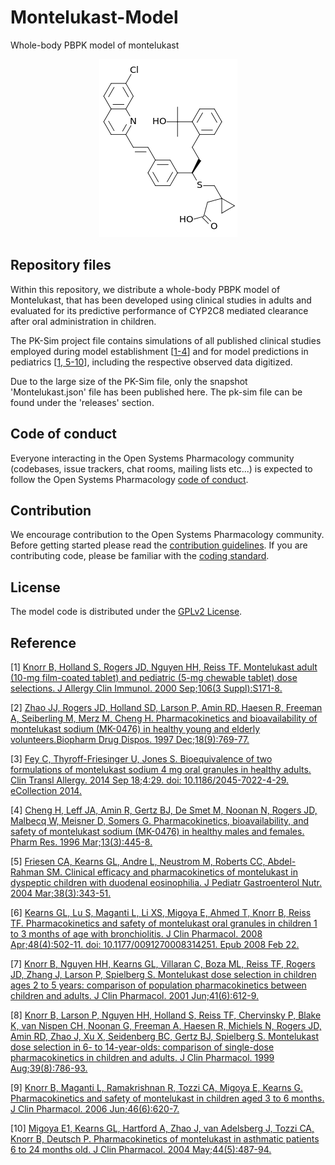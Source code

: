 # Montelukast-Model
Whole-body PBPK model of montelukast

<p align="center">
  <img src="Montelukast.png">
</p>

## Repository files

Within this repository, we distribute a whole-body PBPK model of  Montelukast, that has been developed using clinical studies in adults and evaluated for its predictive performance of CYP2C8 mediated clearance after oral administration in children. 

The PK-Sim project file contains simulations of all published clinical studies employed during model establishment [[1-4](#reference)] and for model predictions in pediatrics [[1, 5-10](#reference)], including the respective observed data digitized.

Due to the large size of the PK-Sim file, only the snapshot 'Montelukast.json' file has been published here. The pk-sim file can be found under the 'releases' section.

## Code of conduct

Everyone interacting in the Open Systems Pharmacology community  (codebases, issue trackers, chat rooms, mailing lists etc...) is  expected to follow the Open Systems Pharmacology [code of conduct](https://github.com/Open-Systems-Pharmacology/Suite/blob/master/CODE_OF_CONDUCT.md#contributor-covenant-code-of-conduct).

## Contribution

We encourage contribution to the Open Systems Pharmacology community. Before getting started please read the [contribution guidelines](https://github.com/Open-Systems-Pharmacology/Suite/blob/master/CONTRIBUTING.md#ways-to-contribute). If you are contributing code, please be familiar with the [coding standard](https://github.com/Open-Systems-Pharmacology/Suite/blob/master/CODING_STANDARDS.md#visual-studio-settings).

## License

The model code is distributed under the [GPLv2 License](https://github.com/Open-Systems-Pharmacology/Suite/blob/develop/LICENSE).

## Reference

[1] [Knorr B, Holland S, Rogers JD, Nguyen HH, Reiss TF. Montelukast adult (10-mg film-coated tablet) and pediatric (5-mg chewable tablet) dose selections. J Allergy Clin Immunol. 2000 Sep;106(3 Suppl):S171-8.](https://www.ncbi.nlm.nih.gov/pubmed/10984399)

[2] [Zhao JJ, Rogers JD, Holland SD, Larson P, Amin RD, Haesen R, Freeman A, Seiberling M, Merz M, Cheng H. Pharmacokinetics and bioavailability of montelukast sodium (MK-0476) in healthy young and elderly volunteers.Biopharm Drug Dispos. 1997 Dec;18(9):769-77.](https://www.ncbi.nlm.nih.gov/pubmed/9429741)

[3] [Fey C, Thyroff-Friesinger U, Jones S. Bioequivalence of two formulations of montelukast sodium 4 mg oral granules in healthy adults. Clin Transl Allergy. 2014 Sep 18;4:29. doi: 10.1186/2045-7022-4-29. eCollection 2014.](https://ctajournal.biomedcentral.com/articles/10.1186/2045-7022-4-29)

[4] [Cheng H, Leff JA, Amin R, Gertz BJ, De Smet M, Noonan N, Rogers JD, Malbecq W, Meisner D, Somers G. Pharmacokinetics, bioavailability, and safety of montelukast sodium (MK-0476) in healthy males and females. Pharm Res. 1996 Mar;13(3):445-8.](https://www.ncbi.nlm.nih.gov/pubmed/8692739)

[5] [Friesen CA, Kearns GL, Andre L, Neustrom M, Roberts CC, Abdel-Rahman SM. Clinical efficacy and pharmacokinetics of montelukast in dyspeptic children with duodenal eosinophilia. J Pediatr Gastroenterol Nutr. 2004 Mar;38(3):343-51.](https://insights.ovid.com/pubmed?pmid=15076638)

[6] [Kearns GL, Lu S, Maganti L, Li XS, Migoya E, Ahmed T, Knorr B, Reiss TF. Pharmacokinetics and safety of montelukast oral granules in children 1 to 3 months of age with bronchiolitis. J Clin Pharmacol. 2008 Apr;48(4):502-11. doi: 10.1177/0091270008314251. Epub 2008 Feb 22.](https://accp1.onlinelibrary.wiley.com/doi/full/10.1177/0091270008314251)

[7] [Knorr B, Nguyen HH, Kearns GL, Villaran C, Boza ML, Reiss TF, Rogers JD, Zhang J, Larson P, Spielberg S. Montelukast dose selection in children ages 2 to 5 years: comparison of population pharmacokinetics between children and adults. J Clin Pharmacol. 2001 Jun;41(6):612-9.](https://accp1.onlinelibrary.wiley.com/doi/abs/10.1177/00912700122010492?sid=nlm%3Apubmed)

[8] [Knorr B, Larson P, Nguyen HH, Holland S, Reiss TF, Chervinsky P, Blake K, van Nispen CH, Noonan G, Freeman A, Haesen R, Michiels N, Rogers JD, Amin RD, Zhao J, Xu X, Seidenberg BC, Gertz BJ, Spielberg S. Montelukast dose selection in 6- to 14-year-olds: comparison of single-dose pharmacokinetics in children and adults. J Clin Pharmacol. 1999 Aug;39(8):786-93.](https://accp1.onlinelibrary.wiley.com/doi/abs/10.1177/00912709922008434?sid=nlm%3Apubmed)

[9] [Knorr B, Maganti L, Ramakrishnan R, Tozzi CA, Migoya E, Kearns G. Pharmacokinetics and safety of montelukast in children aged 3 to 6 months. J Clin Pharmacol. 2006 Jun;46(6):620-7.]()

[10] [Migoya E1, Kearns GL, Hartford A, Zhao J, van Adelsberg J, Tozzi CA, Knorr B, Deutsch P. Pharmacokinetics of montelukast in asthmatic patients 6 to 24 months old. J Clin Pharmacol. 2004 May;44(5):487-94.](https://accp1.onlinelibrary.wiley.com/doi/full/10.1177/0091270004264970)





